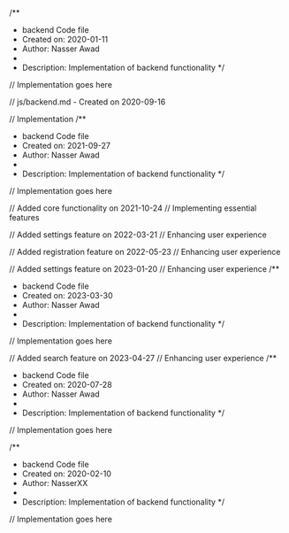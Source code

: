/**
 * backend Code file
 * Created on: 2020-01-11
 * Author: Nasser Awad
 *
 * Description: Implementation of backend functionality
 */
 
// Implementation goes here

// js/backend.md - Created on 2020-09-16

// Implementation
/**
 * backend Code file
 * Created on: 2021-09-27
 * Author: Nasser Awad
 *
 * Description: Implementation of backend functionality
 */
 
// Implementation goes here


// Added core functionality on 2021-10-24
// Implementing essential features

// Added settings feature on 2022-03-21
// Enhancing user experience

// Added registration feature on 2022-05-23
// Enhancing user experience

// Added settings feature on 2023-01-20
// Enhancing user experience
/**
 * backend Code file
 * Created on: 2023-03-30
 * Author: Nasser Awad
 *
 * Description: Implementation of backend functionality
 */
 
// Implementation goes here


// Added search feature on 2023-04-27
// Enhancing user experience
/**
 * backend Code file
 * Created on: 2020-07-28
 * Author: Nasser Awad
 *
 * Description: Implementation of backend functionality
 */
 
// Implementation goes here

/**
 * backend Code file
 * Created on: 2020-02-10
 * Author: NasserXX
 *
 * Description: Implementation of backend functionality
 */
 
// Implementation goes here

